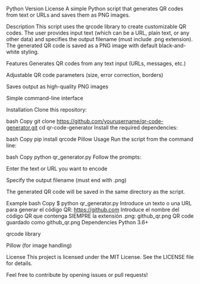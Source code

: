 Python Version
License
A simple Python script that generates QR codes from text or URLs and saves them as PNG images.

Description
This script uses the qrcode library to create customizable QR codes. The user provides input text (which can be a URL, plain text, or any other data) and specifies the output filename (must include .png extension). The generated QR code is saved as a PNG image with default black-and-white styling.

Features
Generates QR codes from any text input (URLs, messages, etc.)

Adjustable QR code parameters (size, error correction, borders)

Saves output as high-quality PNG images

Simple command-line interface

Installation
Clone this repository:

bash
Copy
git clone https://github.com/yourusername/qr-code-generator.git
cd qr-code-generator
Install the required dependencies:

bash
Copy
pip install qrcode Pillow
Usage
Run the script from the command line:

bash
Copy
python qr_generator.py
Follow the prompts:

Enter the text or URL you want to encode

Specify the output filename (must end with .png)

The generated QR code will be saved in the same directory as the script.

Example
bash
Copy
$ python qr_generator.py
Introduce un texto o una URL para generar el código QR: https://github.com
Introduce el nombre del código QR que contenga SIEMPRE la extensión .png: github_qr.png
QR code guardado como github_qr.png
Dependencies
Python 3.6+

qrcode library

Pillow (for image handling)

License
This project is licensed under the MIT License. See the LICENSE file for details.

Feel free to contribute by opening issues or pull requests!
